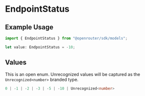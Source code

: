 # EndpointStatus

## Example Usage

```typescript
import { EndpointStatus } from "@openrouter/sdk/models";

let value: EndpointStatus = -10;
```

## Values

This is an open enum. Unrecognized values will be captured as the `Unrecognized<number>` branded type.

```typescript
0 | -1 | -2 | -3 | -5 | -10 | Unrecognized<number>
```